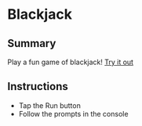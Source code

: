 # Blackjack

## Summary
Play a fun game of blackjack! [Try it out](https://repl.it/@clash402/blackjack)

## Instructions
- Tap the Run button
- Follow the prompts in the console
